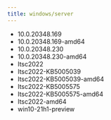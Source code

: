 ```yaml
---
title: windows/server
---
```

- 10.0.20348.169
- 10.0.20348.169-amd64
- 10.0.20348.230
- 10.0.20348.230-amd64
- ltsc2022
- ltsc2022-KB5005039
- ltsc2022-KB5005039-amd64
- ltsc2022-KB5005575
- ltsc2022-KB5005575-amd64
- ltsc2022-amd64
- win10-21h1-preview

